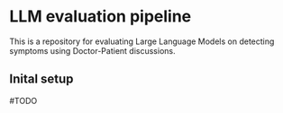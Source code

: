 # LLM evaluation pipeline

This is a repository for evaluating Large Language Models on detecting symptoms using Doctor-Patient discussions.

## Inital setup

#TODO